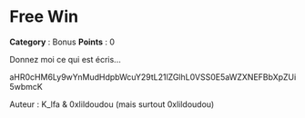 # Free Win

**Category** : Bonus
**Points** : 0

Donnez moi ce qui est écris...

aHR0cHM6Ly9wYnMudHdpbWcuY29tL21lZGlhL0VSS0E5aWZXNEFBbXpZUi5wbmcK

Auteur : K_lfa & 0xlildoudou (mais surtout 0xlildoudou)



